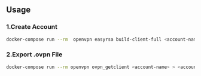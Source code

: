 ## Usage



### 1.Create Account

```bash
docker-compose run --rm  openvpn easyrsa build-client-full <account-name>
```



### 2.Export .ovpn File

```bash
docker-compose run --rm openvpn ovpn_getclient <account-name> > <account-name>.ovpn
```
